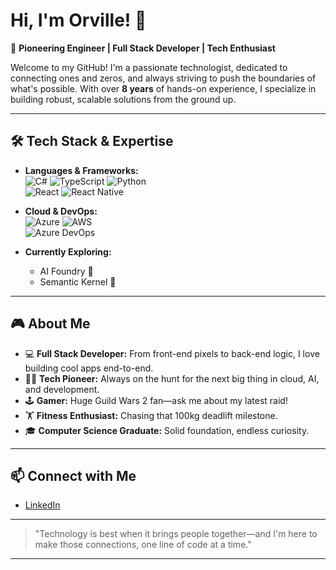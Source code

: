 # Hi, I'm Orville! 👋

🚀 **Pioneering Engineer | Full Stack Developer | Tech Enthusiast**

Welcome to my GitHub! I'm a passionate technologist, dedicated to connecting ones and zeros, and always striving to push the boundaries of what's possible. With over **8 years** of hands-on experience, I specialize in building robust, scalable solutions from the ground up.

---

## 🛠️ Tech Stack & Expertise

- **Languages & Frameworks:**  
  ![C#](https://img.shields.io/badge/-C%23-239120?logo=c-sharp&logoColor=white) ![TypeScript](https://img.shields.io/badge/-TypeScript-3178C6?logo=typescript&logoColor=white) ![Python](https://img.shields.io/badge/-Python-3776AB?logo=python&logoColor=white)  
  ![React](https://img.shields.io/badge/-React-61DAFB?logo=react&logoColor=white) ![React Native](https://img.shields.io/badge/-React%20Native-61DAFB?logo=react&logoColor=white)

- **Cloud & DevOps:**  
  ![Azure](https://img.shields.io/badge/-Azure-0078D4?logo=microsoft-azure&logoColor=white) ![AWS](https://img.shields.io/badge/-AWS-232F3E?logo=amazon-aws&logoColor=white)  
  ![Azure DevOps](https://img.shields.io/badge/-Azure%20DevOps-0078D7?logo=azure-devops&logoColor=white)

- **Currently Exploring:**  
  - AI Foundry 🤖  
  - Semantic Kernel 🧠

---

## 🎮 About Me

- 💻 **Full Stack Developer:** From front-end pixels to back-end logic, I love building cool apps end-to-end.
- 🧑‍💻 **Tech Pioneer:** Always on the hunt for the next big thing in cloud, AI, and development.
- 🕹️ **Gamer:** Huge Guild Wars 2 fan—ask me about my latest raid!
- 🏋️ **Fitness Enthusiast:** Chasing that 100kg deadlift milestone.
- 🎓 **Computer Science Graduate:** Solid foundation, endless curiosity.

---

## 📫 Connect with Me

- [LinkedIn](https://www.linkedin.com/in/devorv)

---

> "Technology is best when it brings people together—and I'm here to make those connections, one line of code at a time."

---

<!--
**Orv-OF/Orv-OF** is a ✨ special ✨ repository because its README.md (this file) appears on your GitHub profile!
-->
